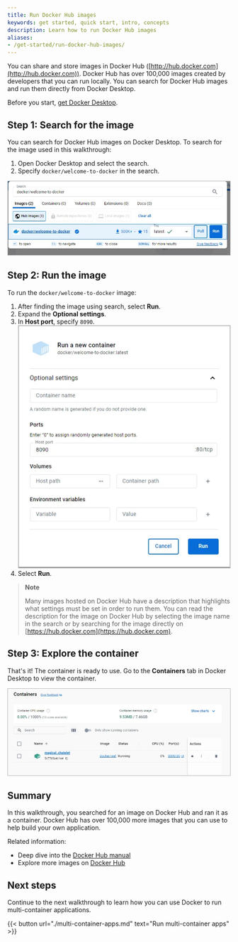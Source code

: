 ```yaml
---
title: Run Docker Hub images
keywords: get started, quick start, intro, concepts
description: Learn how to run Docker Hub images
aliases:
- /get-started/run-docker-hub-images/
---
```


You can share and store images in Docker Hub
([http://hub.docker.com](http://hub.docker.com)). Docker Hub has over 100,000
images created by developers that you can run locally. You can search for Docker
Hub images and run them directly from Docker Desktop.

Before you start, [get Docker Desktop](../../get-docker.md).

## Step 1: Search for the image

You can search for Docker Hub images on Docker Desktop. To search for the image used in this walkthrough:

1. Open Docker Desktop and select the search.
2. Specify `docker/welcome-to-docker` in the search.

![Search Docker Desktop for the welcome-to-docker image](images/getting-started-search.webp?w=400)

## Step 2: Run the image

To run the `docker/welcome-to-docker` image:

1. After finding the image using search, select **Run**.
2. Expand the **Optional settings**.
3. In **Host port**, specify `8090`.
   ![Specifying host port 8090](images/getting-started-run.webp?w=250&border=true)
4. Select **Run**.

> **Note**
>
> Many images hosted on Docker Hub have a description that highlights what
> settings must be set in order to run them. You can read the description for
> the image on Docker Hub by selecting the image name in the search or by
> searching for the image directly on
> [https://hub.docker.com](https://hub.docker.com).

## Step 3: Explore the container

That's it! The container is ready to use. Go to the **Containers** tab in Docker Desktop to view the container.

![Viewing the Containers tab in Docker Desktop](images/getting-started-view.webp?w=400)

## Summary

In this walkthrough, you searched for an image on Docker Hub and ran it as a container. Docker Hub has over 100,000 more images that you can use to help build your own application.

Related information:

- Deep dive into the [Docker Hub manual](../../docker-hub/_index.md)
- Explore more images on [Docker Hub](https://hub.docker.com)

## Next steps

Continue to the next walkthrough to learn how you can use Docker to run
multi-container applications.

{{< button url="./multi-container-apps.md" text="Run multi-container apps" >}}